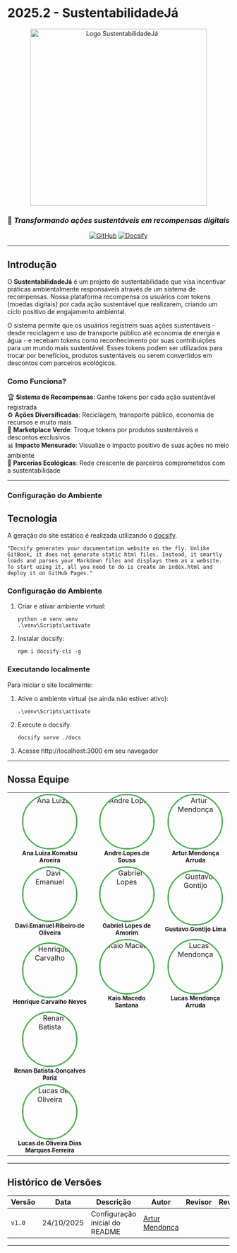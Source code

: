 # 2025.2 - SustentabilidadeJá

<div align="center">


<img src="./assets/Logo.png" alt="Logo SustentabilidadeJá" width="400">  

### 🌱 *Transformando ações sustentáveis em recompensas digitais*

[![GitHub](https://img.shields.io/badge/GitHub-Repository-green?style=for-the-badge&logo=github)](https://github.com/UnB-FDSW/2025.1-SustentabilidadeJa)
[![Docsify](https://img.shields.io/badge/Docs-Docsify-blue?style=for-the-badge&logo=markdown)](https://docsify.js.org/)


</div>

---

## Introdução

O **SustentabilidadeJá** é um projeto de sustentabilidade que visa incentivar práticas ambientalmente responsáveis através de um sistema de recompensas. Nossa plataforma recompensa os usuários com tokens (moedas digitais) por cada ação sustentável que realizarem, criando um ciclo positivo de engajamento ambiental.

O sistema permite que os usuários registrem suas ações sustentáveis - desde reciclagem e uso de transporte público até economia de energia e água - e recebam tokens como reconhecimento por suas contribuições para um mundo mais sustentável. Esses tokens podem ser utilizados para trocar por benefícios, produtos sustentáveis ou serem convertidos em descontos com parceiros ecológicos.

###  Como Funciona?

🏆 **Sistema de Recompensas**: Ganhe tokens por cada ação sustentável registrada  
♻️ **Ações Diversificadas**: Reciclagem, transporte público, economia de recursos e muito mais  
🛒 **Marketplace Verde**: Troque tokens por produtos sustentáveis e descontos exclusivos  
📊 **Impacto Mensurado**: Visualize o impacto positivo de suas ações no meio ambiente  
🤝 **Parcerias Ecológicas**: Rede crescente de parceiros comprometidos com a sustentabilidade  

---

### Configuração do Ambiente

## Tecnologia

A geração do site estático é realizada utilizando o [docsify](https://docsify.js.org/).

```shell
"Docsify generates your documentation website on the fly. Unlike GitBook, it does not generate static html files. Instead, it smartly loads and parses your Markdown files and displays them as a website. To start using it, all you need to do is create an index.html and deploy it on GitHub Pages."
```

### Configuração do Ambiente

1. Criar e ativar ambiente virtual:

    ```shell
    python -m venv venv
    .\venv\Scripts\activate
    ```

2. Instalar docsify:

    ```shell
    npm i docsify-cli -g
    ```

### Executando localmente

Para iniciar o site localmente:

1. Ative o ambiente virtual (se ainda não estiver ativo):

    ```shell
    .\venv\Scripts\activate
    ```

2. Execute o docsify:

    ```shell
    docsify serve ./docs
    ```

3. Acesse http://localhost:3000 em seu navegador
---

## Nossa Equipe

<div align="center">

</div>

<table align="center">
  <tr>
    <td align="center">
      <a href="https://github.com/luluaroeira">
        <img style="border-radius: 50%; border: 3px solid #4CAF50;" src="https://github.com/luluaroeira.png" width="120px;" alt="Ana Luiza"/>
        <br />
        <sub><b>Ana Luiza Komatsu Aroeira</b></sub>
      </a>
    </td>
    <td align="center">
      <a href="https://github.com/AndreLopesDeSousa">
        <img style="border-radius: 50%; border: 3px solid #4CAF50;" src="https://github.com/AndreLopesDeSousa.png" width="120px;" alt="Andre Lopes"/>
        <br />
        <sub><b>Andre Lopes de Sousa</b></sub>
      </a>
    </td>
    <td align="center">
      <a href="https://github.com/ArtyMend07">
        <img style="border-radius: 50%; border: 3px solid #4CAF50;" src="https://github.com/ArtyMend07.png" width="120px;" alt="Artur Mendonça"/>
        <br />
        <sub><b>Artur Mendonça Arruda</b></sub>
      </a>
    </td>
  </tr>
  <tr>
    <td align="center">
      <a href="https://github.com/daviRolvr">
        <img style="border-radius: 50%; border: 3px solid #4CAF50;" src="https://github.com/daviRolvr.png" width="120px;" alt="Davi Emanuel"/>
        <br />
        <sub><b>Davi Emanuel Ribeiro de Oliveira</b></sub>
      </a>
    </td>
    <td align="center">
      <a href="https://github.com/BrzGab">
        <img style="border-radius: 50%; border: 3px solid #4CAF50;" src="https://github.com/BrzGab.png" width="120px;" alt="Gabriel Lopes"/>
        <br />
        <sub><b>Gabriel Lopes de Amorim</b></sub>
      </a>
    </td>
    <td align="center">
      <a href="https://github.com/Guga301104">
        <img style="border-radius: 50%; border: 3px solid #4CAF50;" src="https://github.com/Guga301104.png" width="120px;" alt="Gustavo Gontijo"/>
        <br />
        <sub><b>Gustavo Gontijo Lima</b></sub>
      </a>
    </td>
  </tr>
  <tr>
    <td align="center">
      <a href="https://github.com/henriquecarv3">
        <img style="border-radius: 50%; border: 3px solid #4CAF50;" src="https://github.com/henriquecarv3.png" width="120px;" alt="Henrique Carvalho"/>
        <br />
        <sub><b>Henrique Carvalho Neves</b></sub>
      </a>
    </td>
    <td align="center">
      <a href="https://github.com/bigkaio">
        <img style="border-radius: 50%; border: 3px solid #4CAF50;" src="https://github.com/bigkaio.png" width="120px;" alt="Kaio Macedo"/>
        <br />
        <sub><b>Kaio Macedo Santana</b></sub>
      </a>
    </td>
    <td align="center">
      <a href="https://github.com/lucasarruda9">
        <img style="border-radius: 50%; border: 3px solid #4CAF50;" src="https://github.com/lucasarruda9.png" width="120px;" alt="Lucas Mendonça"/>
        <br />
        <sub><b>Lucas Mendonça Arruda</b></sub>
      </a>
    </td>
  </tr>
  <tr>
    <td align="center">
      <a href="https://github.com/renanpariiz">
        <img style="border-radius: 50%; border: 3px solid #4CAF50;" src="https://github.com/renanpariiz.png" width="120px;" alt="Renan Batista"/>
        <br />
        <sub><b>Renan Batista Gonçalves Pariz</b></sub>
      </a>
    </td>
  </tr>
     <tr>
    <td align="center">
      <a href="https://github.com/LucasOliveiraDiasMarquesFerreira">
        <img style="border-radius: 50%; border: 3px solid #4CAF50;" src="https://avatars.githubusercontent.com/u/100947807?v=4" width="120px;" alt="Lucas de Oliveira"/>
        <br />
        <sub><b>Lucas de Oliveira Dias Marques Ferreira</b></sub>
      </a>
    </td>
  </tr>
</table>

---

## Histórico de Versões

<div align="center">

| Versão | Data | Descrição | Autor | Revisor | Revisão |
|-----------|---------|--------------|----------|------------|------------|
| `v1.0` | 24/10/2025 | Configuração inicial do README| [Artur Mendonça](https://github.com/ArtyMend07) | |
</div>

---

</div>
